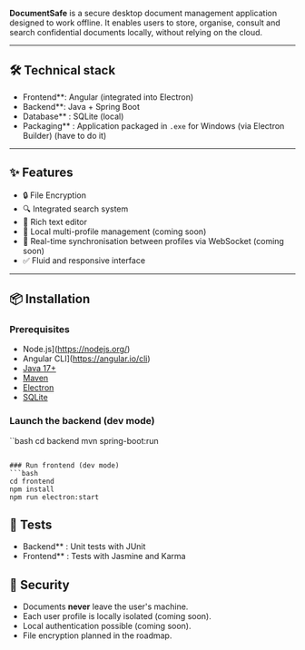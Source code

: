 **DocumentSafe** is a secure desktop document management application designed to work offline. It enables users to store, organise, consult and search confidential documents locally, without relying on the cloud.

---

## 🛠️ Technical stack

- Frontend**: Angular (integrated into Electron)
- Backend**: Java + Spring Boot
- Database** : SQLite (local)
- Packaging** : Application packaged in `.exe` for Windows (via Electron Builder) (have to do it)

---

## ✨ Features

- 🔒 File Encryption
- 🔍 Integrated search system
- 📝 Rich text editor
- 👤 Local multi-profile management (coming soon)
- 🔄 Real-time synchronisation between profiles via WebSocket (coming soon)
- ✅ Fluid and responsive interface

---

## 📦 Installation

### Prerequisites

- Node.js](https://nodejs.org/)
- Angular CLI](https://angular.io/cli)
- [Java 17+](https://adoptium.net/)
- [Maven](https://maven.apache.org/)
- [Electron](https://www.electronjs.org/)
- [SQLite](https://www.sqlite.org/index.html)

### Launch the backend (dev mode)
``bash
cd backend
mvn spring-boot:run
```

### Run frontend (dev mode)
```bash
cd frontend
npm install
npm run electron:start
```

## 🧪 Tests

- Backend** : Unit tests with JUnit  
- Frontend** : Tests with Jasmine and Karma


## 🔐 Security

- Documents **never** leave the user's machine.
- Each user profile is locally isolated (coming soon).
- Local authentication possible (coming soon).
- File encryption planned in the roadmap.

